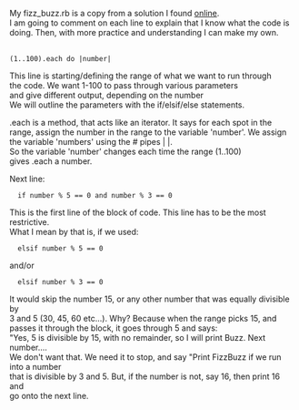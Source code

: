 
  My fizz_buzz.rb is a copy from a solution I found [online](http://rubyquiz.com/quiz126.html). <br>
  I am going to comment on each line to explain that I know what the code is doing.
  Then, with more practice and understanding I can make my own. <br>
  <br>

    (1..100).each do |number|

  This line is starting/defining the range of what we want to run through <br>
  the code. We want 1-100 to pass through various parameters <br>
  and give different output, depending on the number <br>
  We will outline the parameters with the if/elsif/else statements. <br>

  .each is a method, that acts like an iterator. It says for each spot in the <br>
  range, assign the number in the range to the variable 'number'.
  We assign the variable 'numbers' using the # pipes | |. <br>
  So  the variable 'number' changes each time the range (1..100)<br>
  gives .each a number.

   Next line:

      if number % 5 == 0 and number % 3 == 0

  This is the first line of the block of code. This line has to be the most restrictive. <br>
  What I mean by that is, if we used:

      elsif number % 5 == 0

  and/or


      elsif number % 3 == 0


  It would skip the number 15, or any other number that was equally divisible by <br>
  3 and 5 (30, 45, 60 etc...). Why? Because when the range picks 15, and <br>
  passes it through the block, it goes through 5 and says: <br>
  "Yes, 5 is divisible by 15, with no remainder, so I will print Buzz. Next number.... <br>
  We don't want that. We need it to stop, and say "Print FizzBuzz if we run into a number <br>
  that is divisible by 3 and 5. But, if the number is not, say 16, then print 16 and <br>
   go onto the next line.  <br>


